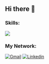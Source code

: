 ## Hi there 👋

<h3>Skills:</h3>
<img src="https://skillicons.dev/icons?i=react,redux,js,css,tailwind,html,git,github,figma&theme=light&perline=3" />
<h3>My Network:</h3>
<a href="mailto:s.nourollahii@gmail.com"><img src="https://camo.githubusercontent.com/40aa80caa5e0fb185ee2ff0983f4d477aae070553a0acf519814b82f7ea757f9/68747470733a2f2f696d672e736869656c64732e696f2f62616467652f476d61696c2d4541343333353f6c6f676f3d476d61696c266c6f676f436f6c6f723d7768697465267374796c653d666f722d7468652d6261646765" alt="Gmail" data-canonical-src="https://img.shields.io/badge/Gmail-EA4335?logo=Gmail&amp;logoColor=white&amp;style=for-the-badge" style="max-width: 100%;"></a>
<a href="https://www.https://www.linkedin.com/in/soudabeh-noorollahi/" rel="nofollow"><img src="https://camo.githubusercontent.com/6fd909623127cfbe2cafae16e87a52f0d6f1eb032e1f9c697e53d5a02800cb75/68747470733a2f2f696d672e736869656c64732e696f2f62616467652f4c696e6b6564496e2d3041363643323f6c6f676f3d4c696e6b6564696e266c6f676f436f6c6f723d7768697465267374796c653d666f722d7468652d6261646765" alt="Linkedin" data-canonical-src="https://img.shields.io/badge/LinkedIn-0A66C2?logo=Linkedin&amp;logoColor=white&amp;style=for-the-badge" style="max-width: 100%;"></a>

<!--
**Soudabeh-Noorollahi/Soudabeh-Noorollahi** is a ✨ _special_ ✨ repository because its `README.md` (this file) appears on your GitHub profile.

Here are some ideas to get you started:

- 🔭 I’m currently working on ...
- 🌱 I’m currently learning ...
- 👯 I’m looking to collaborate on ...
- 🤔 I’m looking for help with ...
- 💬 Ask me about ...
- 📫 How to reach me: ...
- 😄 Pronouns: ...
- ⚡ Fun fact: ...
-->
